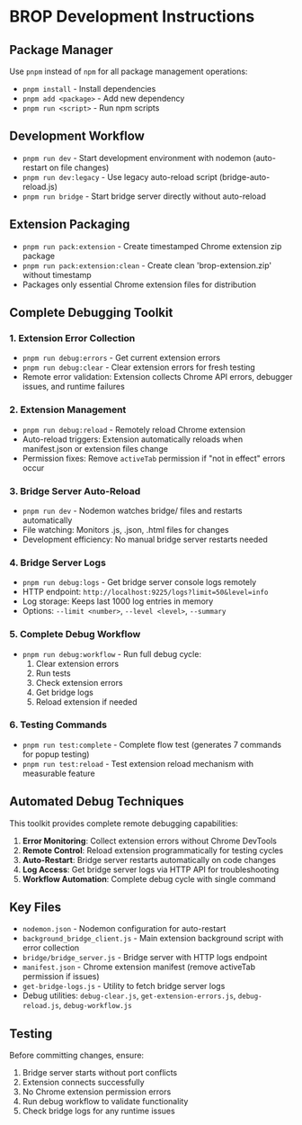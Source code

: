 # BROP Development Instructions

## Package Manager

Use `pnpm` instead of `npm` for all package management operations:

- `pnpm install` - Install dependencies
- `pnpm add <package>` - Add new dependency
- `pnpm run <script>` - Run npm scripts

## Development Workflow

- `pnpm run dev` - Start development environment with nodemon (auto-restart on file changes)
- `pnpm run dev:legacy` - Use legacy auto-reload script (bridge-auto-reload.js)
- `pnpm run bridge` - Start bridge server directly without auto-reload

## Extension Packaging

- `pnpm run pack:extension` - Create timestamped Chrome extension zip package
- `pnpm run pack:extension:clean` - Create clean 'brop-extension.zip' without timestamp
- Packages only essential Chrome extension files for distribution

## Complete Debugging Toolkit

### 1. Extension Error Collection

- `pnpm run debug:errors` - Get current extension errors
- `pnpm run debug:clear` - Clear extension errors for fresh testing
- Remote error validation: Extension collects Chrome API errors, debugger issues, and runtime failures

### 2. Extension Management

- `pnpm run debug:reload` - Remotely reload Chrome extension
- Auto-reload triggers: Extension automatically reloads when manifest.json or extension files change
- Permission fixes: Remove `activeTab` permission if "not in effect" errors occur

### 3. Bridge Server Auto-Reload

- `pnpm run dev` - Nodemon watches bridge/ files and restarts automatically
- File watching: Monitors .js, .json, .html files for changes
- Development efficiency: No manual bridge server restarts needed

### 4. Bridge Server Logs

- `pnpm run debug:logs` - Get bridge server console logs remotely
- HTTP endpoint: `http://localhost:9225/logs?limit=50&level=info`
- Log storage: Keeps last 1000 log entries in memory
- Options: `--limit <number>`, `--level <level>`, `--summary`

### 5. Complete Debug Workflow

- `pnpm run debug:workflow` - Run full debug cycle:
  1. Clear extension errors
  2. Run tests
  3. Check extension errors
  4. Get bridge logs
  5. Reload extension if needed

### 6. Testing Commands

- `pnpm run test:complete` - Complete flow test (generates 7 commands for popup testing)
- `pnpm run test:reload` - Test extension reload mechanism with measurable feature

## Automated Debug Techniques

This toolkit provides complete remote debugging capabilities:

1. **Error Monitoring**: Collect extension errors without Chrome DevTools
2. **Remote Control**: Reload extension programmatically for testing cycles
3. **Auto-Restart**: Bridge server restarts automatically on code changes
4. **Log Access**: Get bridge server logs via HTTP API for troubleshooting
5. **Workflow Automation**: Complete debug cycle with single command

## Key Files

- `nodemon.json` - Nodemon configuration for auto-restart
- `background_bridge_client.js` - Main extension background script with error collection
- `bridge/bridge_server.js` - Bridge server with HTTP logs endpoint
- `manifest.json` - Chrome extension manifest (remove activeTab permission if issues)
- `get-bridge-logs.js` - Utility to fetch bridge server logs
- Debug utilities: `debug-clear.js`, `get-extension-errors.js`, `debug-reload.js`, `debug-workflow.js`

## Testing

Before committing changes, ensure:

1. Bridge server starts without port conflicts
2. Extension connects successfully
3. No Chrome extension permission errors
4. Run debug workflow to validate functionality
5. Check bridge logs for any runtime issues
